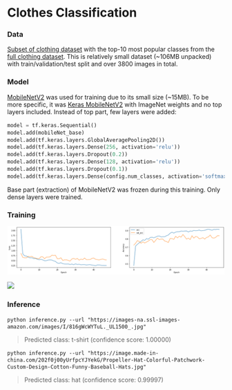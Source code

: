 # Clothes Classification

### Data

[Subset of clothing dataset](https://github.com/alexeygrigorev/clothing-dataset-small) with the top-10 most popular classes from the [full clothing dataset](https://github.com/alexeygrigorev/clothing-dataset). This is relatively small dataset (~106MB unpacked) with train/validation/test split and over 3800 images in total.

### Model

[MobileNetV2](https://arxiv.org/abs/1801.04381) was used for training due to its small size (~15MB). To be more specific, it was [Keras MobileNetV2](https://keras.io/api/applications/mobilenet/) with ImageNet weights and no top layers included. Instead of top part, few layers were added:

```python
model = tf.keras.Sequential()
model.add(mobileNet_base)
model.add(tf.keras.layers.GlobalAveragePooling2D())
model.add(tf.keras.layers.Dense(256, activation='relu'))
model.add(tf.keras.layers.Dropout(0.2))
model.add(tf.keras.layers.Dense(128, activation='relu'))
model.add(tf.keras.layers.Dropout(0.1))
model.add(tf.keras.layers.Dense(config.num_classes, activation='softmax'))
```

Base part (extraction) of MobileNetV2 was frozen during this training. Only dense layers were trained.

### Training

![](doc/history.png)

![](doc/confusion_matrix)

### Inference

```
python inference.py --url "https://images-na.ssl-images-amazon.com/images/I/816gWcWYTuL._UL1500_.jpg"
```
> Predicted class: t-shirt (confidence score: 1.00000)

```
python inference.py --url "https://image.made-in-china.com/202f0j00yUrfpcYJYekG/Propeller-Hat-Colorful-Patchwork-Custom-Design-Cotton-Funny-Baseball-Hats.jpg"
```
> Predicted class: hat (confidence score: 0.99997)
